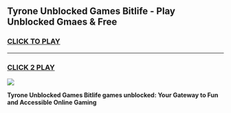 
## Tyrone Unblocked Games Bitlife  - Play Unblocked Gmaes & Free
<h3>
<a href="https://premium.freeplayer.one?title=Tyrone_Unblocked_Games_Bitlife_&ref=19F">CLICK TO PLAY</a></h3>
<hr>

<h3>
<a href="https://premium.freeplayer.one?title=Tyrone_Unblocked_Games_Bitlife_&ref=19F">CLICK 2 PLAY</a>
  
</h3>

<a href="https://premium.freeplayer.one?title=Tyrone_Unblocked_Games_Bitlife_&ref=19F/"><img src="https://clearcache.store/games.png"></a>


**Tyrone Unblocked Games Bitlife  games unblocked: Your Gateway to Fun and Accessible Online Gaming**

